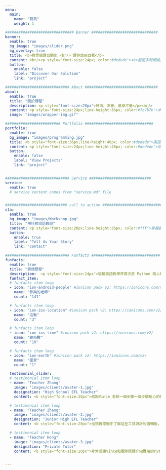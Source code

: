 ```yaml
---
menu:
  main:
    name: "首頁"
    weight: 1

############################### Banner ##############################
banner:
  enable: true
  bg_image: "images/slider.png"
  bg_overlay: true
  title: <b>教學備課自動化 <br/> 讓你放飛自我</b>
  content: <br/><p style="font-size:24px; color:#dedede"><b>留更多時間給自己，和家人</b><br/><br/></p>
  button:
    enable: false
    label: "Discover Our Solution"
    link: "project"

############################# About #################################
about:
  enable: true
  title: "關於課程"
  description: <p style="font-size:28px">時尚、友善、量身打造</p><br/>
  content: <p style="font-size:24px;line-height:36px; color:#7b7b7b">本課程旨在提供程式語言資源給英語老師，讓英語老師學習以自動化方式，處理繁雜瑣碎的備課流程，讓數小時的重複勞動程序，十分鐘內完成。</p>
  image: "images/wrapper-img.gif"

######################### Portfolio ###############################
portfolio:
  enable: true
  bg_image: "images/programming.jpg"
  title: <b style="font-size:36px;line-height:40px; color:#dedede">英語教學界，暌違二十年</b>
  content: <p style="font-size:24px;line-height:40px; color:#dedede">距離上次英語老師接受程式語言的課程是在1990年代。</p> <p style="font-size:24px;line-height:40px; color:#dedede"> 自此之後鮮少使用現今的程式語言工具來協助教學。讓我們深入了解，用程式語言來變變魔術。 </p><br/><iframe width="420" height="315" src="https://www.youtube.com/embed/Y8Tko2YC5hA" title="YouTube video player" frameborder="0" allow="accelerometer; autoplay; clipboard-write; encrypted-media; gyroscope; picture-in-picture" allowfullscreen></iframe>
  button:
    enable: false
    label: "View Projects"
    link: "project"


############################# Service ############################
service:
  enable: true
  # service content comes from "service.md" file


############################ call to action ###########################
cta:
  enable: true
  bg_image: "images/Workshop.jpg"
  title: "用科技協助教學"
  content: <p style="font-size:20px;line-height:36px; color:#fff">掌握最新的課程及工作坊消息。</p>
  button:
    enable: true
    label: "Tell Us Your Story"
    link: "contact"

############################# Funfacts ###############################
funfacts:
  enable: true
  title: "累積歷程"
  description:  <p style="font-size:24px">堪稱英語教學界首次將 Python 端上檯面</p>
  funfact_item:
  # funfacts item loop
  - icon: "ion-android-people" #ionicon pack v2: https://ionicons.com/v2/
    name: "參與的老師"
    count: "141"

  # funfacts item loop
  - icon: "ion-ios-location" #ionicon pack v2: https://ionicons.com/v2/
    name: "活動"
    count: "3"

  # funfacts item loop
  - icon: "ion-ios-time" #ionicon pack v2: https://ionicons.com/v2/
    name: "總時數"
    count: "19"

  # funfacts item loop
  - icon: "ion-earth" #ionicon pack v2: https://ionicons.com/v2/
    name: "國家"
    count: "1"

  testimonial_slider:
  # testimonial item loop
  - name: "Teacher Zhang"
    image: "images/clients/avater-1.jpg"
    designation: "High School EFL Teacher"
    content: <b style="font-size:20px">感謝Vince 老師一個步驟一個步驟耐心的指導，收穫很多，這是我第一次接觸及真正寫了一點點的程式，也是第一次自己編輯機器人🤖️，身為第一線的老師，認為科技是為了使人更方便，所以也希望能夠帶給教育一些不一樣，自己還要學的很多，要更了解科技的功能才能知道如何運用在教學上。</b>

  # testimonial item loop
  - name: "Teacher Zhang"
    image: "images/clients/avater-2.jpg"
    designation: "Junior High EFL Teacher"
    content: <b style="font-size:20px">從頭實際動手了解這些工具設計的邏輯後，多了很多可以怎麽用科技做更客製化備課輔助的靈感。最重要的是了解到程式語言跟科技並沒有離我們這麼遠，是真的可以拿來解決教學上遇到的小麻煩跟節省時間。</b>

  # testimonial item loop
  - name: "Teacher Hong"
    image: "images/clients/avater-3.jpg"
    designation: "Private Tutor"
    content: <b style="font-size:20px">非常感謝Vince和團隊開課介紹實用的Python應用技巧和聊天機器人，對我在備課和教學上十分有幫助，更提供了未來進修的方向！我和朋友一聽說這個工作坊，就馬上報名訂票，專程從台中來參加。一天下來覺得不枉此行！希望你們堅持下去，若有機會一定推薦給朋友。</b>


---
```

